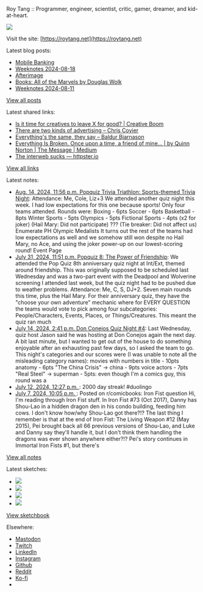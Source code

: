 Roy Tang :: Programmer, engineer, scientist, critic, gamer, dreamer, and kid-at-heart.

![](https://roytang.net/static/img/profile.jpg)

Visit the site: [https://roytang.net](https://roytang.net)

Latest blog posts:

- [Mobile Banking](https://roytang.net/2024/08/mobile-banking/)
- [Weeknotes 2024-08-18](https://roytang.net/2024/08/weeknotes-08-18/)
- [Afterimage](https://roytang.net/2024/08/afterimage/)
- [Books: All of the Marvels by Douglas Wolk](https://roytang.net/2024/08/all-the-marvels/)
- [Weeknotes 2024-08-11](https://roytang.net/2024/08/weeknotes-08-11/)

[View all posts](https://roytang.net/blog)

Latest shared links:

- [Is it time for creatives to leave X for good? | Creative Boom](https://roytang.net/2024/08/35b6c2aef3aa0361f65bf9a0185514bf/)
- [There are two kinds of advertising – Chris Coyier](https://roytang.net/2024/08/0c86879f8f0bc9671b67f9df7e8ee384/)
- [Everything&#x27;s the same, they say – Baldur Bjarnason](https://roytang.net/2024/08/47fe975f7e3f15a0634cdcd1ea21260b/)
- [Everything Is Broken. Once upon a time, a friend of mine… | by Quinn Norton | The Message | Medium](https://roytang.net/2024/08/caab23dd9d5b62dbaa5c4e96e4420a5e/)
- [The interweb sucks — httpster.io](https://roytang.net/2024/08/4c1ad1b5f7549c62710d13a9373c1c39/)

[View all links](https://roytang.net/links)

Latest notes:

- [Aug. 14, 2024, 11:56 p.m. Popquiz Trivia Triathlon: Sports-themed Trivia Night](https://roytang.net/2024/08/popquiz-sports/): Attendance: Me, Cole, Liz+3 We attended another quiz night this week. I had low expectations for this one because sports! Only four teams attended. Rounds were: Boxing - 6pts Soccer - 6pts Basketball - 8pts Winter Sports - 5pts Olympics - 5pts Fictional Sports - 4pts (x2 for joker) (Hail Mary: Did not participate) ??? (Tie breaker: Did not affect us) Enumerate PH Olympic Medalists It turns out the rest of the teams had low expectations as well and we somehow still won despite no Hail Mary, no Ace, and using the joker power-up on our lowest-scoring round! Event Page
- [July 31, 2024, 11:51 p.m. Popquiz 8: The Power of Friendship](https://roytang.net/2024/07/popquiz-8-friendship/): We attended the Pop Quiz 8th anniversary quiz night at Int/Ext, themed around friendship. This was originally supposed to be scheduled last Wednesday and was a two-part event with the Deadpool and Wolverine screening I attended last week, but the quiz night had to be pushed due to weather problems. Attendance: Me, C, S, DJ+2. Seven main rounds this time, plus the Hail Mary. For their anniversary quiz, they have the &quot;choose your own adventure&quot; mechanic where for EVERY QUESTION the teams would vote to pick among four subcategories: People/Characters, Events, Places, or Things/Creatures. This meant the quiz ran much
- [July 14, 2024, 2:41 p.m. Don Conejos Quiz Night #4](https://roytang.net/2024/07/don-conejos-04/): Last Wednesday, quiz host Jason said he was hosting at Don Conejos again the next day. A bit last minute, but I wanted to get out of the house to do something enjoyable after an exhausting past few days, so I asked the team to go. This night&#x27;s categories and our scores were (I was unable to note all the misleading category names): movies with numbers in title - 10pts anatomy - 6pts &quot;The China Crisis&quot; -&gt; china - 9pts voice actors - 7pts &quot;Real Steel&quot; -&gt; superman - 5pts: even though I&#x27;m a comics guy, this round was a
- [July 12, 2024, 12:27 p.m. ](https://roytang.net/2024/07/112771626087281717/): 2000 day streak! #duolingo
- [July 7, 2024, 10:05 p.m. ](https://roytang.net/2024/07/1dxhaua/): Posted on r/comicbooks: Iron Fist question Hi, I&#x27;m reading through Iron Fist stuff. In Iron Fist #73 (Oct 2017), Danny has Shou-Lao in a hidden dragon den in his condo building, feeding him cows. I don&#x27;t know how/why Shou-Lao got there?!? The last thing I remember is that at the end of Iron Fist: The Living Weapon #12 (May 2015), Pei brought back all 66 previous versions of Shou-Lao, and Luke and Danny say they&#x27;ll handle it, but I don&#x27;t think them handling the dragons was ever shown anywhere either?!? Pei&#x27;s story continues in Immortal Iron Fists #1, but there&#x27;s

[View all notes](https://roytang.net/notes)

Latest sketches:


- ![](https://roytang.net/media/cache/c3/52/c3524701d7d18fa2b6b280d4437c7ba1.jpg)
- ![](https://roytang.net/media/cache/b8/6e/b86e3f7c5db451a5bf40260cdf52e2c0.jpg)
- ![](https://roytang.net/media/cache/09/11/09119bc377da2a1bf7e9d18251a6b7a6.jpg)
- ![](https://roytang.net/media/cache/3c/7d/3c7d410c1cd355b7897272dd51e3b61a.jpg)

[View sketchbook](https://roytang.net/albums/sketchbook)


Elsewhere:

- [Mastodon](https://indieweb.social/@roytang)
- [Twitch](https://twitch.tv/twitchyroy)
- [LinkedIn](https://www.linkedin.com/in/roytang)
- [Instagram](https://instagram.com/roytang0400)
- [Github](https://github.com/roytang)
- [Reddit](https://reddit.com/u/hungryroy)
- [Ko-fi](https://ko-fi.com/roytang)
- [](mailto:hello@roytang.net)